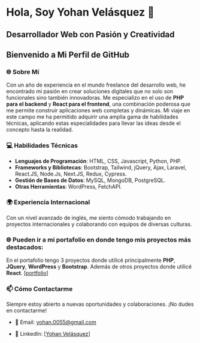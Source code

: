 # Hola, Soy Yohan Velásquez 👋

## Desarrollador Web con Pasión y Creatividad

## Bienvenido a Mi Perfil de GitHub

### 🌐 Sobre Mí
Con un año de experiencia en el mundo freelance del desarrollo web, he encontrado mi pasión en crear soluciones digitales que no solo son funcionales sino también innovadoras. Me especializo en el uso de **PHP para el backend** y **React para el frontend**, una combinación poderosa que me permite construir aplicaciones web completas y dinámicas. Mi viaje en este campo me ha permitido adquirir una amplia gama de habilidades técnicas, aplicando estas especialidades para llevar las ideas desde el concepto hasta la realidad.

### 💻 Habilidades Técnicas
- **Lenguajes de Programación**: HTML, CSS, Javascript, Python, PHP.
- **Frameworks y Bibliotecas**: Bootstrap, Tailwind, jQuery, Ajax, Laravel, React.JS, Node.Js, Next.JS, Redux, Cypress.
- **Gestión de Bases de Datos**: MySQL, MongoDB, PostgreSQL.
- **Otras Herramientas**: WordPress, FetchAPI.

### 🌍 Experiencia Internacional
Con un nivel avanzado de inglés, me siento cómodo trabajando en proyectos internacionales y colaborando con equipos de diversas culturas.

### 🌐 Pueden ir a mi portafolio en donde tengo mis proyectos más destacados:
En el portafolio tengo 3 proyectos donde utilicé principalmente **PHP**, **JQuery**, **WordPress** y **Bootstrap**. Además de otros proyectos donde utilicé **React**.
 [[portfolio](https://portfolioyohanvelasquez.netlify.app/)]

### 📫 Cómo Contactarme
Siempre estoy abierto a nuevas oportunidades y colaboraciones. ¡No dudes en contactarme!

- 📧 Email: [yohan.0055@gmail.com](mailto:yohan.0055@gmail.com)

- 🔗 LinkedIn: [[Yohan Velásquez](https://www.linkedin.com/in/yohanrvv18/)]

